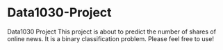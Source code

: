 # Data1030-Project
Data1030 Project
This project is about to predict the number of shares of online news. It is a binary classification problem. Please feel free to use!
